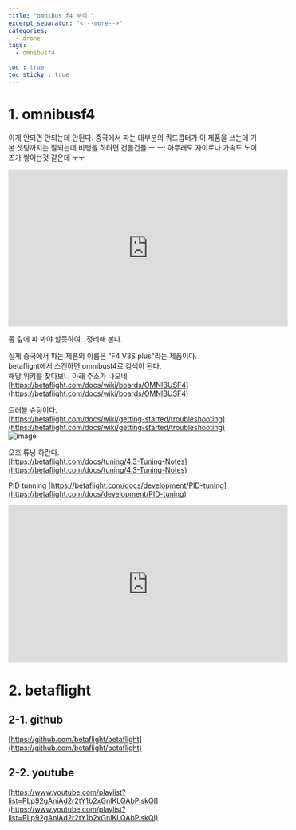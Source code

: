 ```yaml
---
title: "omnibus f4 분석 "
excerpt_separator: "<!--more-->"
categories:
  - drone
tags:
  - omnibusf4

toc : true
toc_sticky : true
---
```


# 1. omnibusf4
이게 안되면 안되는데 안된다. 중국에서 파는 대부분의 쿼드콥터가 이 제품을 쓰는데 기본 셋팅까지는 잘되는데 비행을 하려면 건들건들 ㅡ.ㅡ;
아무래도 자이로나 가속도 노이즈가 쌓이는것 같은데 ㅜㅜ 

<iframe width="560" height="315" src="https://www.youtube.com/embed/zj0wBMwgM6c" frameborder="0" allowfullscreen></iframe>    

좀 깊에 파 봐야 할듯하여.. 정리해 본다.   

실제 중국에서 파는 제품의 이름은 "F4 V3S plus"라는 제품이다.    
betaflight에서 스캔하면 omnibusf4로 검색이 된다.    
해당 위키를 찾다보니 아래 주소가 나오네  
[https://betaflight.com/docs/wiki/boards/OMNIBUSF4](https://betaflight.com/docs/wiki/boards/OMNIBUSF4)    

트러블 슈팅이다.    
[https://betaflight.com/docs/wiki/getting-started/troubleshooting](https://betaflight.com/docs/wiki/getting-started/troubleshooting)    
![image](https://github.com/younlea/younlea.github.io/assets/1435846/dd335f02-4de6-4b0d-8322-4298f567387d)

오호 튜닝 하란다.   
[https://betaflight.com/docs/tuning/4.3-Tuning-Notes](https://betaflight.com/docs/tuning/4.3-Tuning-Notes)     

PID tunning 
[https://betaflight.com/docs/development/PID-tuning](https://betaflight.com/docs/development/PID-tuning)   

<iframe width="560" height="315" src="https://www.youtube.com/embed/YNzqTGEl2xQ" frameborder="0" allowfullscreen></iframe>    


# 2. betaflight   
## 2-1. github   
[https://github.com/betaflight/betaflight](https://github.com/betaflight/betaflight)

## 2-2. youtube
[https://www.youtube.com/playlist?list=PLp92gAniAd2r2tY1b2xGnIKLQAbPiskQI](https://www.youtube.com/playlist?list=PLp92gAniAd2r2tY1b2xGnIKLQAbPiskQI)     

